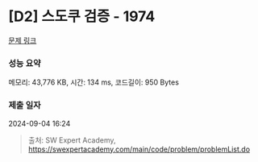# [D2] 스도쿠 검증 - 1974 

[문제 링크](https://swexpertacademy.com/main/code/problem/problemDetail.do?contestProbId=AV5Psz16AYEDFAUq) 

### 성능 요약

메모리: 43,776 KB, 시간: 134 ms, 코드길이: 950 Bytes

### 제출 일자

2024-09-04 16:24



> 출처: SW Expert Academy, https://swexpertacademy.com/main/code/problem/problemList.do